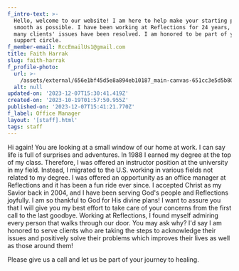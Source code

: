 ```yaml
---
f_intro-text: >-
  Hello, welcome to our website! I am here to help make your starting process as
  smooth as possible. I have been working at Reflections for 24 years, where so
  many clients' issues have been resolved. I am honored to be part of your
  support circle.
f_member-email: RccEmailUs1@gmail.com
title: Faith Harrak
slug: faith-harrak
f_profile-photo:
  url: >-
    /assets/external/656e1bf45d5e8a894eb10187_main-canvas-651cc3e5d5b80f9efa2b1a42.jpg
  alt: null
updated-on: '2023-12-07T15:30:41.419Z'
created-on: '2023-10-19T01:57:50.955Z'
published-on: '2023-12-07T15:41:21.770Z'
f_label: Office Manager
layout: '[staff].html'
tags: staff
---
```


Hi again! You are looking at a small window of our home at work. I can say life is full of surprises and adventures. In 1988 I earned my degree at the top of my class. Therefore, I was offered an instructor position at the university in my field. Instead, I migrated to the U.S. working in various fields not related to my degree. I was offered an opportunity as an office manager at Reflections and it has been a fun ride ever since. I accepted Christ as my Savior back in 2004, and I have been serving God's people and Reflections joyfully. I am so thankful to God for His divine plans! I want to assure you that I will give you my best effort to take care of your concerns from the first call to the last goodbye. Working at Reflections, I found myself admiring every person that walks through our door. You may ask why? I'd say I am honored to serve clients who are taking the steps to acknowledge their issues and positively solve their problems which improves their lives as well as those around them!

Please give us a call and let us be part of your journey to healing.
